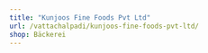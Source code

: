 ```yaml
---
title: "Kunjoos Fine Foods Pvt Ltd"
url: /vattachalpadi/kunjoos-fine-foods-pvt-ltd/
shop: Bäckerei
---
```

